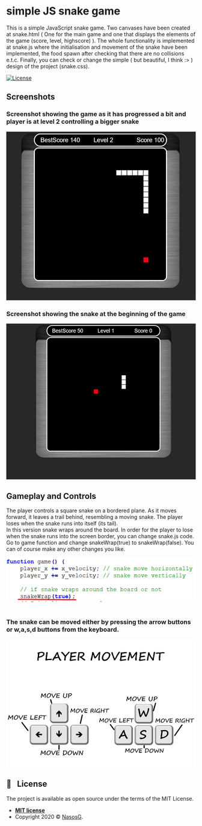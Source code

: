 # simple JS snake game
 
This is a simple JavaScript snake game. Two canvases have been created at snake.html ( One for the main game and one that displays the elements of the game (score, level, highscore) ).
The whole functionality is implemented at snake.js where the initialisation and movement of the snake have been implemented, the food spawn after
checking that there are no collisions e.t.c. Finally, you can check or change the simple ( but beautiful, I think :> ) 
design of the project (snake.css).

[![License](http://img.shields.io/:license-mit-blue.svg?style=flat-square)](http://badges.mit-license.org) 

## Screenshots

### Screenshot showing the game as it has progressed a bit and player is at level 2 controlling a bigger snake

<div align="center"><img src="images/Screenshot_1.png" alt="image1"></div>

### Screenshot showing the snake at the beginning of the game

<div align="center"><img src="images/Screenshot_2.png" alt="image1"></div>

## Gameplay and Controls

The player controls a square snake on a bordered plane. As it moves forward, it leaves a trail behind, resembling a moving snake. 
The player loses when the snake runs into itself (its tail).<br>
In this version snake wraps around the board. In order for the player to lose when the snake runs into the screen border,
you can change snake.js code. Go to game function and change snakeWrap(true) to snakeWrap(false). You can of course make any other changes you like.
<br><div align="center"><img src="images/snake_wrap.png" alt="image1"></div><br>

### The snake can be moved either by pressing the arrow buttons or w,a,s,d buttons from the keyboard.

<div align="center"><img src="images/controls.png" alt="image1"></div>

## 📝 &nbsp; License

The project is available as open source under the terms of the MIT License.

- **[MIT license](http://opensource.org/licenses/mit-license.php)**
- Copyright 2020 © <a href="https://github.com/NasosG" target="_blank">NasosG</a>.
